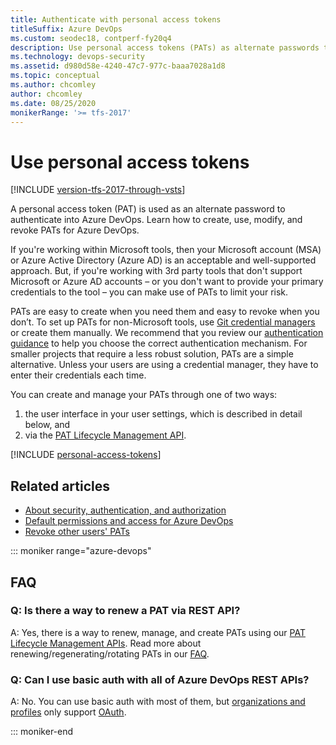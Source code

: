 ```yaml
---
title: Authenticate with personal access tokens
titleSuffix: Azure DevOps
ms.custom: seodec18, contperf-fy20q4
description: Use personal access tokens (PATs) as alternate passwords to authenticate access to Azure DevOps.
ms.technology: devops-security
ms.assetid: d980d58e-4240-47c7-977c-baaa7028a1d8
ms.topic: conceptual
ms.author: chcomley
author: chcomley
ms.date: 08/25/2020
monikerRange: '>= tfs-2017'
---
```


# Use personal access tokens

[!INCLUDE [version-tfs-2017-through-vsts](../../includes/version-tfs-2017-through-vsts.md)]

A personal access token (PAT) is used as an alternate password to authenticate into Azure DevOps. Learn how to create, use, modify, and revoke PATs for Azure DevOps.

If you're working within Microsoft tools, then your Microsoft account (MSA) or Azure Active Directory (Azure AD) is an acceptable and well-supported approach. But, if you're working with 3rd party tools that don't support Microsoft or Azure AD accounts – or you don't want to provide your primary credentials to the tool – you can make use of PATs to limit your risk. 

PATs are easy to create when you need them and easy to revoke when you don’t. To set up PATs for non-Microsoft tools, use [Git credential managers](../../repos/git/set-up-credential-managers.md) or create them manually. We recommend that you review our [authentication guidance](../../integrate/get-started/authentication/authentication-guidance.md) to help you choose the correct authentication mechanism. For smaller projects that require a less robust solution, PATs are a simple alternative. Unless your users are using a credential manager, they have to enter their credentials each time.

You can create and manage your PATs through one of two ways:
1. the user interface in your user settings, which is described in detail below, and
2. via the [PAT Lifecycle Management API](manage-personal-access-tokens-via-api.md).


[!INCLUDE [personal-access-tokens](../../repos/git/includes/personal-access-tokens.md)]

## Related articles

- [About security, authentication, and authorization](../security/about-security-identity.md)
- [Default permissions and access for Azure DevOps](../security/permissions-access.md)
- [Revoke other users' PATs](admin-revoke-user-pats.md)

::: moniker range="azure-devops"

## FAQ

### Q: Is there a way to renew a PAT via REST API?
A: Yes, there is a way to renew, manage, and create PATs using our [PAT Lifecycle Management APIs](manage-personal-access-tokens-via-api.md). Read more about renewing/regenerating/rotating PATs in our [FAQ](manage-personal-access-tokens-via-api.md#faq).


### Q: Can I use basic auth with all of Azure DevOps REST APIs?

A: No. You can use basic auth with most of them, but [organizations and profiles](/rest/api/azure/devops/) only support [OAuth](../../integrate/get-started/authentication/oauth.md).

::: moniker-end
